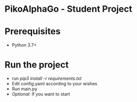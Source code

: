 # PikoAlphaGo - Student Project


# Prerequisites

- Python 3.7+

# Run the project
- run *pip3 install -r requirements.txt*
- Edit config.yaml according to your wishes
- Run main.py
- *Optional*: If you want to start 
